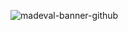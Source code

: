 ![madeval-banner-github](https://user-images.githubusercontent.com/55862658/193168165-28f1e7c8-9838-4af6-b931-fa20c06b2a7b.png)
